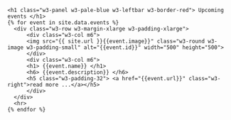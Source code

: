 <div class="w3-row w3-padding-32 events" id="opportunity">

    <h1 class="w3-panel w3-pale-blue w3-leftbar w3-border-red"> Upcoming events </h1>
    {% for event in site.data.events %}
      <div class="w3-row w3-margin-xlarge w3-padding-xlarge">
          <div class="w3-col m6">
          <img src="{{ site.url }}{{event.image}}" class="w3-round w3-image w3-padding-small" alt="{{event.id}}" width="500" height="500">
          </div>
          <div class="w3-col m6">
          <h1> {{event.name}} </h1>
          <h6> {{event.description}} </h6>
          <h5 class="w3-padding-32"> <a href="{{event.url}}" class="w3-right">read more ...</a></h5>
          </div>
      </div>
      <hr>
    {% endfor %}

</div>
